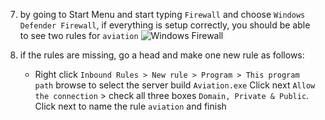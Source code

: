 
7. by going to Start Menu and start typing `Firewall` and choose `Windows Defender Firewall`, if everything is setup correctly, you should be able to see two rules for `aviation` 
![Windows Firewall](_res/Network/Firewall1.jpg)

6. if the rules are missing, go a head and make one new rule as follows:
	- Right click `Inbound Rules > New rule > Program > This program path` browse to select the server build `Aviation.exe` Click next `Allow the connection` > check all three boxes `Domain, Private & Public`. Click next to name the rule `aviation`  and finish